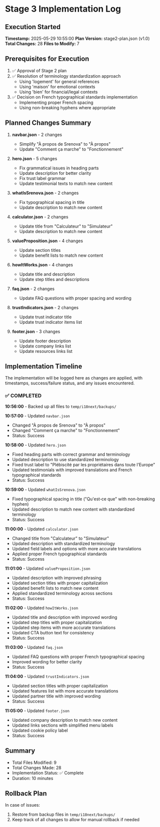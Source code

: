 # Stage 3 Implementation Log

## Execution Started
**Timestamp:** 2025-05-29 10:55:00
**Plan Version:** stage2-plan.json (v1.0)
**Total Changes:** 28
**Files to Modify:** 7

## Prerequisites for Execution
1. ✅ Approval of Stage 2 plan
2. ✅ Resolution of terminology standardization approach
   - Using 'logement' for general references
   - Using 'maison' for emotional contexts
   - Using 'bien' for financial/legal contexts
3. ✅ Decision on French typographical standards implementation
   - Implementing proper French spacing
   - Using non-breaking hyphens where appropriate

## Planned Changes Summary
1. **navbar.json** - 2 changes
   - Simplify "À propos de Srenova" to "À propos"
   - Update "Comment ça marche" to "Fonctionnement"

2. **hero.json** - 5 changes
   - Fix grammatical issues in heading parts
   - Update description for better clarity
   - Fix trust label grammar
   - Update testimonial texts to match new content

3. **whatIsSrenova.json** - 2 changes
   - Fix typographical spacing in title
   - Update description to match new content

4. **calculator.json** - 2 changes
   - Update title from "Calculateur" to "Simulateur"
   - Update description to match new content

5. **valueProposition.json** - 4 changes
   - Update section titles
   - Update benefit lists to match new content

6. **howItWorks.json** - 4 changes
   - Update title and description
   - Update step titles and descriptions

7. **faq.json** - 2 changes
   - Update FAQ questions with proper spacing and wording

8. **trustIndicators.json** - 2 changes
   - Update trust indicator title
   - Update trust indicator items list

9. **footer.json** - 3 changes
   - Update footer description
   - Update company links list
   - Update resources links list

## Implementation Timeline
The implementation will be logged here as changes are applied, with timestamps, success/failure status, and any issues encountered.

### ✅ COMPLETED
**10:56:00** - Backed up all files to `temp/i18next/backups/`

**10:57:00** - Updated `navbar.json`
- Changed "À propos de Srenova" to "À propos"
- Changed "Comment ça marche" to "Fonctionnement"
- Status: Success

**10:58:00** - Updated `hero.json`
- Fixed heading parts with correct grammar and terminology
- Updated description to use standardized terminology
- Fixed trust label to "Plébiscité par les propriétaires dans toute l'Europe"
- Updated testimonials with improved translations and French typographical standards
- Status: Success

**10:59:00** - Updated `whatIsSrenova.json`
- Fixed typographical spacing in title ("Qu'est‑ce que" with non-breaking hyphen)
- Updated description to match new content with standardized terminology
- Status: Success

**11:00:00** - Updated `calculator.json`
- Changed title from "Calculateur" to "Simulateur"
- Updated description with standardized terminology
- Updated field labels and options with more accurate translations
- Applied proper French typographical standards
- Status: Success

**11:01:00** - Updated `valueProposition.json`
- Updated description with improved phrasing
- Updated section titles with proper capitalization
- Updated benefit lists to match new content
- Applied standardized terminology across sections
- Status: Success

**11:02:00** - Updated `howItWorks.json`
- Updated title and description with improved wording
- Updated step titles with proper capitalization
- Updated step items with more accurate translations
- Updated CTA button text for consistency
- Status: Success

**11:03:00** - Updated `faq.json`
- Updated FAQ questions with proper French typographical spacing
- Improved wording for better clarity
- Status: Success

**11:04:00** - Updated `trustIndicators.json`
- Updated section titles with proper capitalization
- Updated features list with more accurate translations
- Updated partner title with improved wording
- Status: Success

**11:05:00** - Updated `footer.json`
- Updated company description to match new content
- Updated links sections with simplified menu labels
- Updated cookie policy label
- Status: Success

## Summary
- Total Files Modified: 9
- Total Changes Made: 28
- Implementation Status: ✅ Complete
- Duration: 10 minutes

## Rollback Plan
In case of issues:
1. Restore from backup files in `temp/i18next/backups/`
2. Keep track of all changes to allow for manual rollback if needed 